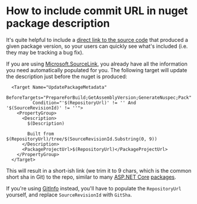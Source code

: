 # How to include commit URL in nuget package description

It's quite helpful to include a [direct link to the source code](https://www.nuget.org/packages/Microsoft.AspnetCore.Authorization) that produced a given package version, so your users can quickly see what's included \(i.e. they may be tracking a bug fix\). 

If you are using [Microsoft.SourceLink](https://www.nuget.org/packages?q=Microsoft.SourceLink), you already have all the information you need automatically populated for you. The following target will update the description just before the nuget is produced:

```markup
  <Target Name="UpdatePackageMetadata" 
          BeforeTargets="PrepareForBuild;GetAssemblyVersion;GenerateNuspec;Pack"
          Condition="'$(RepositoryUrl)' != '' And '$(SourceRevisionId)' != ''">
    <PropertyGroup>
      <Description>
        $(Description)

        Built from $(RepositoryUrl)/tree/$(SourceRevisionId.Substring(0, 9))
      </Description>
      <PackageProjectUrl>$(RepositoryUrl)</PackageProjectUrl>
    </PropertyGroup>
  </Target>
```

This will result in a short-ish link \(we trim it to 9 chars, which is the common short sha in Git\) to the repo, similar to many [ASP.NET Core](https://www.nuget.org/packages/Microsoft.AspNetCore.Http/) [packages](https://www.nuget.org/packages/Microsoft.AspNetCore.Mvc.Core/).

If you're using [GitInfo](https://www.nuget.org/packages/GitInfo/) instead, you'll have to populate the `RepositoryUrl` yourself, and replace `SourceRevisionId` with `GitSha`.

